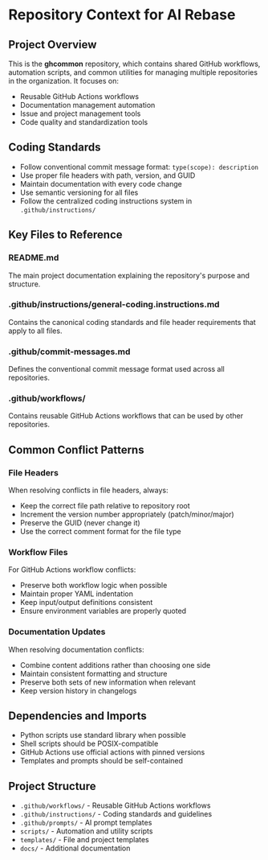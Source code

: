 <!-- file: .github/prompts/ai-rebase-context.md -->
<!-- version: 1.0.1 -->
<!-- guid: 5f8e7d6c-9b8a-7c6d-5e4f-3a2b1c0d9e8f -->

# Repository Context for AI Rebase

## Project Overview

This is the **ghcommon** repository, which contains shared GitHub workflows,
automation scripts, and common utilities for managing multiple repositories in
the organization. It focuses on:

- Reusable GitHub Actions workflows
- Documentation management automation
- Issue and project management tools
- Code quality and standardization tools

## Coding Standards

- Follow conventional commit message format: `type(scope): description`
- Use proper file headers with path, version, and GUID
- Maintain documentation with every code change
- Use semantic versioning for all files
- Follow the centralized coding instructions system in `.github/instructions/`

## Key Files to Reference

### README.md

The main project documentation explaining the repository's purpose and
structure.

### .github/instructions/general-coding.instructions.md

Contains the canonical coding standards and file header requirements that apply
to all files.

### .github/commit-messages.md

Defines the conventional commit message format used across all repositories.

### .github/workflows/

Contains reusable GitHub Actions workflows that can be used by other
repositories.

## Common Conflict Patterns

### File Headers

When resolving conflicts in file headers, always:

- Keep the correct file path relative to repository root
- Increment the version number appropriately (patch/minor/major)
- Preserve the GUID (never change it)
- Use the correct comment format for the file type

### Workflow Files

For GitHub Actions workflow conflicts:

- Preserve both workflow logic when possible
- Maintain proper YAML indentation
- Keep input/output definitions consistent
- Ensure environment variables are properly quoted

### Documentation Updates

When resolving documentation conflicts:

- Combine content additions rather than choosing one side
- Maintain consistent formatting and structure
- Preserve both sets of new information when relevant
- Keep version history in changelogs

## Dependencies and Imports

- Python scripts use standard library when possible
- Shell scripts should be POSIX-compatible
- GitHub Actions use official actions with pinned versions
- Templates and prompts should be self-contained

## Project Structure

- `.github/workflows/` - Reusable GitHub Actions workflows
- `.github/instructions/` - Coding standards and guidelines
- `.github/prompts/` - AI prompt templates
- `scripts/` - Automation and utility scripts
- `templates/` - File and project templates
- `docs/` - Additional documentation
